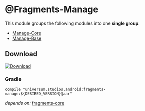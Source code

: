@Fragments-Manage
===============

This module groups the following modules into one **single group**:

- [Manage-Core](https://github.com/universum-studios/android_fragments/tree/master/library-manage-core)
- [Manage-Base](https://github.com/universum-studios/android_fragments/tree/master/library-manage-base)

## Download ##
[![Download](https://api.bintray.com/packages/universum-studios/android/universum.studios.android%3Afragments/images/download.svg)](https://bintray.com/universum-studios/android/universum.studios.android%3Afragments/_latestVersion)

### Gradle ###

    compile "universum.studios.android:fragments-manage:${DESIRED_VERSION}@aar"

_depends on:_
[fragments-core](https://github.com/universum-studios/android_fragments/tree/master/library-core)